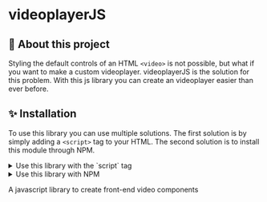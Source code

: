 # videoplayerJS

## 🎥 About this project
Styling the default controls of an HTML `<video>` is not possible, but what if you want to make a custom videoplayer. videoplayerJS is the solution for this problem. With this js library you can create an videoplayer easier than ever before.

## ✨ Installation
To use this library you can use multiple solutions. The first solution is by simply adding a `<script>` tag to your HTML. The second solution is to install this module through NPM.

<details>
<summary>Use this library with the `script` tag</summary>
So you want to use this library with a `script`:<br>
1. First of all add the script tag to your website. The source of this URL should be url
``` HTML
  <body>
    <script src="LINK TO SCRIPT"></script>
  </body>
```
  
2. Now you have to add the <link> tag to the <head> of your website. The source of this URL should be
3. TEst
4. TESTT
</details>
<details>
  <summary>Use this library with NPM</summary>
</details>
  

<!-- Making a `<video>` element in HTML is easy. The default controls are able if you add the property `controls` to the video element (`<video controls>`) -->


A javascript library to create front-end video components
